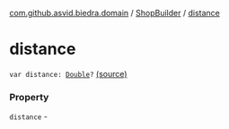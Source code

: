 [com.github.asvid.biedra.domain](../index.md) / [ShopBuilder](index.md) / [distance](./distance.md)

# distance

`var distance: `[`Double`](https://kotlinlang.org/api/latest/jvm/stdlib/kotlin/-double/index.html)`?` [(source)](https://github.com/asvid/GdzieTaBiedra/tree/master/domain/src/main/java/com/github/asvid/biedra/domain/Shop.kt#L41)

### Property

`distance` - 